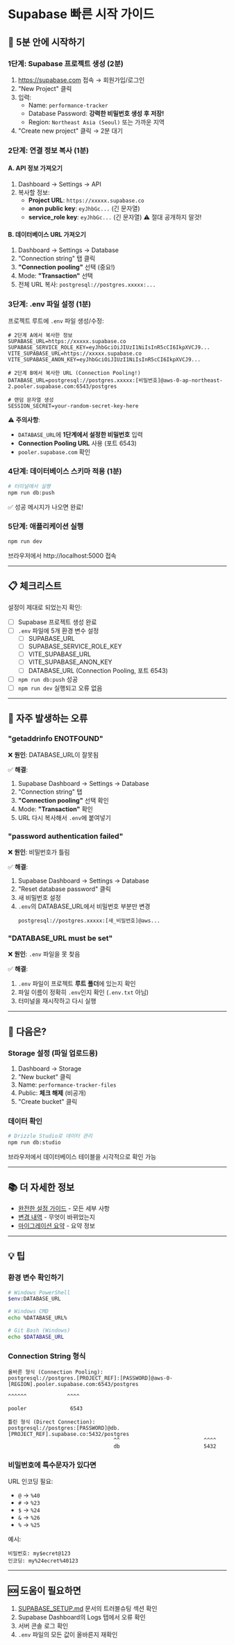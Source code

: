 # Supabase 빠른 시작 가이드

## 🚀 5분 안에 시작하기

### 1단계: Supabase 프로젝트 생성 (2분)

1. https://supabase.com 접속 → 회원가입/로그인
2. "New Project" 클릭
3. 입력:
   - Name: `performance-tracker`
   - Database Password: **강력한 비밀번호 생성 후 저장!**
   - Region: `Northeast Asia (Seoul)` 또는 가까운 지역
4. "Create new project" 클릭 → 2분 대기

### 2단계: 연결 정보 복사 (1분)

#### A. API 정보 가져오기
1. Dashboard → Settings → API
2. 복사할 정보:
   - **Project URL**: `https://xxxxx.supabase.co`
   - **anon public key**: `eyJhbGc...` (긴 문자열)
   - **service_role key**: `eyJhbGc...` (긴 문자열) ⚠️ 절대 공개하지 말것!

#### B. 데이터베이스 URL 가져오기
1. Dashboard → Settings → Database
2. "Connection string" 탭 클릭
3. **"Connection pooling"** 선택 (중요!)
4. Mode: **"Transaction"** 선택
5. 전체 URL 복사: `postgresql://postgres.xxxxx:...`

### 3단계: .env 파일 설정 (1분)

프로젝트 루트에 `.env` 파일 생성/수정:

```env
# 2단계 A에서 복사한 정보
SUPABASE_URL=https://xxxxx.supabase.co
SUPABASE_SERVICE_ROLE_KEY=eyJhbGciOiJIUzI1NiIsInR5cCI6IkpXVCJ9...
VITE_SUPABASE_URL=https://xxxxx.supabase.co
VITE_SUPABASE_ANON_KEY=eyJhbGciOiJIUzI1NiIsInR5cCI6IkpXVCJ9...

# 2단계 B에서 복사한 URL (Connection Pooling!)
DATABASE_URL=postgresql://postgres.xxxxx:[비밀번호]@aws-0-ap-northeast-2.pooler.supabase.com:6543/postgres

# 랜덤 문자열 생성
SESSION_SECRET=your-random-secret-key-here
```

⚠️ **주의사항**:
- `DATABASE_URL`에 **1단계에서 설정한 비밀번호** 입력
- **Connection Pooling URL** 사용 (포트 6543)
- `pooler.supabase.com` 확인

### 4단계: 데이터베이스 스키마 적용 (1분)

```bash
# 터미널에서 실행
npm run db:push
```

✅ 성공 메시지가 나오면 완료!

### 5단계: 애플리케이션 실행

```bash
npm run dev
```

브라우저에서 http://localhost:5000 접속

---

## 📋 체크리스트

설정이 제대로 되었는지 확인:

- [ ] Supabase 프로젝트 생성 완료
- [ ] `.env` 파일에 5개 환경 변수 설정
  - [ ] SUPABASE_URL
  - [ ] SUPABASE_SERVICE_ROLE_KEY
  - [ ] VITE_SUPABASE_URL
  - [ ] VITE_SUPABASE_ANON_KEY
  - [ ] DATABASE_URL (Connection Pooling, 포트 6543)
- [ ] `npm run db:push` 성공
- [ ] `npm run dev` 실행되고 오류 없음

---

## 🔧 자주 발생하는 오류

### "getaddrinfo ENOTFOUND"
❌ **원인**: DATABASE_URL이 잘못됨

✅ **해결**:
1. Supabase Dashboard → Settings → Database
2. "Connection string" 탭
3. **"Connection pooling"** 선택 확인
4. Mode: **"Transaction"** 확인
5. URL 다시 복사해서 `.env`에 붙여넣기

### "password authentication failed"
❌ **원인**: 비밀번호가 틀림

✅ **해결**:
1. Supabase Dashboard → Settings → Database
2. "Reset database password" 클릭
3. 새 비밀번호 설정
4. `.env`의 DATABASE_URL에서 비밀번호 부분만 변경
   ```
   postgresql://postgres.xxxxx:[새_비밀번호]@aws...
   ```

### "DATABASE_URL must be set"
❌ **원인**: `.env` 파일을 못 찾음

✅ **해결**:
1. `.env` 파일이 프로젝트 **루트 폴더**에 있는지 확인
2. 파일 이름이 정확히 `.env`인지 확인 (`.env.txt` 아님)
3. 터미널을 재시작하고 다시 실행

---

## 🎯 다음은?

### Storage 설정 (파일 업로드용)
1. Dashboard → Storage
2. "New bucket" 클릭
3. Name: `performance-tracker-files`
4. Public: **체크 해제** (비공개)
5. "Create bucket" 클릭

### 데이터 확인
```bash
# Drizzle Studio로 데이터 관리
npm run db:studio
```

브라우저에서 데이터베이스 테이블을 시각적으로 확인 가능

---

## 📚 더 자세한 정보

- [완전한 설정 가이드](SUPABASE_SETUP.md) - 모든 세부 사항
- [변경 내역](CHANGES.md) - 무엇이 바뀌었는지
- [마이그레이션 요약](MIGRATION_SUMMARY_KO.md) - 요약 정보

---

## 💡 팁

### 환경 변수 확인하기
```bash
# Windows PowerShell
$env:DATABASE_URL

# Windows CMD
echo %DATABASE_URL%

# Git Bash (Windows)
echo $DATABASE_URL
```

### Connection String 형식
```
올바른 형식 (Connection Pooling):
postgresql://postgres.[PROJECT_REF]:[PASSWORD]@aws-0-[REGION].pooler.supabase.com:6543/postgres
                                                                    ^^^^^^             ^^^^
                                                                   pooler              6543

틀린 형식 (Direct Connection):
postgresql://postgres:[PASSWORD]@db.[PROJECT_REF].supabase.co:5432/postgres
                                  ^^                           ^^^^
                                  db                           5432
```

### 비밀번호에 특수문자가 있다면
URL 인코딩 필요:
- `@` → `%40`
- `#` → `%23`
- `$` → `%24`
- `&` → `%26`
- `%` → `%25`

예시:
```
비밀번호: my$ecret@123
인코딩: my%24ecret%40123
```

---

## 🆘 도움이 필요하면

1. [SUPABASE_SETUP.md](SUPABASE_SETUP.md) 문서의 트러블슈팅 섹션 확인
2. Supabase Dashboard의 Logs 탭에서 오류 확인
3. 서버 콘솔 로그 확인
4. `.env` 파일의 모든 값이 올바른지 재확인
